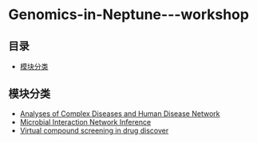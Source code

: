 # Genomics-in-Neptune---workshop
## 目录
* [模块分类](#模块分类)

## 模块分类
+ [Analyses of Complex Diseases and Human Disease Network](https://github.com/hy714335634/Genomics-in-Neptune---workshop/tree/main/Analyses%20of%20Complex%20Diseases%20and%20Human%20Disease%20Network/README.md)
+ [Microbial Interaction Network Inference](https://github.com/hy714335634/Genomics-in-Neptune---workshop/tree/main/Microbial%20Interaction%20Network%20Inference/README.md)
+ [Virtual compound screening in drug discover](https://github.com/hy714335634/Genomics-in-Neptune---workshop/tree/main/Virtual%20compound%20screening%20in%20drug%20discover/README.md)
